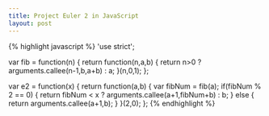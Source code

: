 ```yaml
---
title: Project Euler 2 in JavaScript
layout: post
---
```


{% highlight javascript %}
'use strict';

var fib = function(n) {
  return function(n,a,b) {
    return n>0 ? arguments.callee(n-1,b,a+b) : a;
  }(n,0,1);
};

var e2 = function(x) {
  return function(a,b) {
    var fibNum = fib(a);
    if(fibNum % 2 == 0) {
      return fibNum < x ? arguments.callee(a+1,fibNum+b) : b;
    }
    else {
      return arguments.callee(a+1,b);
    }
  }(2,0);
};
{% endhighlight %}